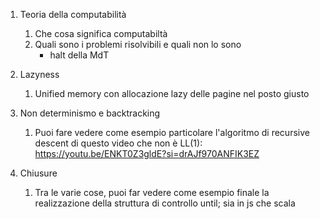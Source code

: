 1. Teoria della computabilità
    1. Che cosa significa computabiltà
    2. Quali sono i problemi risolvibili e quali non lo sono
        - halt della MdT 

1. Lazyness
    1. Unified memory con allocazione lazy delle pagine nel posto giusto

2. Non determinismo e backtracking
    1. Puoi fare vedere come esempio particolare l'algoritmo di recursive descent di questo video che non è LL(1): https://youtu.be/ENKT0Z3gldE?si=drAJf970ANFIK3EZ  

3. Chiusure
    1. Tra le varie cose, puoi far vedere come esempio finale la realizzazione della struttura di controllo until; sia in js che scala